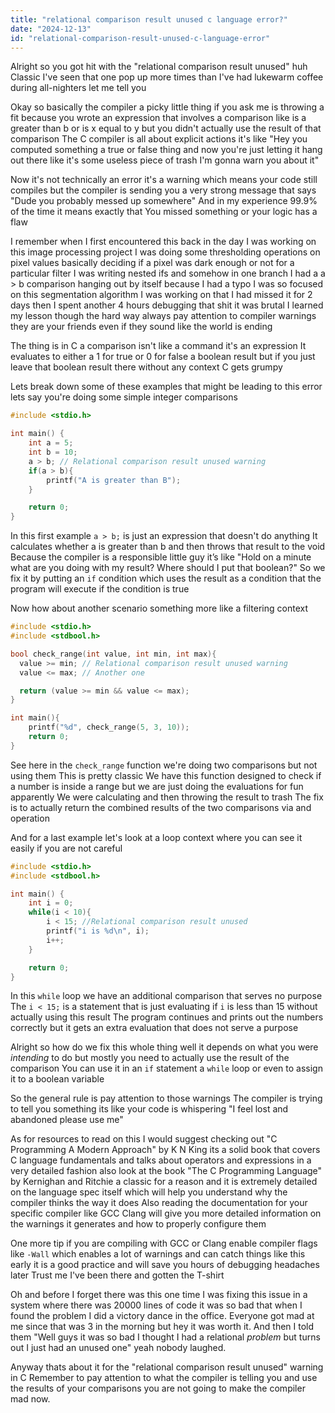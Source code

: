 ```yaml
---
title: "relational comparison result unused c language error?"
date: "2024-12-13"
id: "relational-comparison-result-unused-c-language-error"
---
```


Alright so you got hit with the "relational comparison result unused" huh Classic I've seen that one pop up more times than I've had lukewarm coffee during all-nighters let me tell you

Okay so basically the compiler a picky little thing if you ask me is throwing a fit because you wrote an expression that involves a comparison like is a greater than b or is x equal to y but you didn't actually use the result of that comparison The C compiler is all about explicit actions it's like "Hey you computed something a true or false thing and now you're just letting it hang out there like it's some useless piece of trash I'm gonna warn you about it"

Now it's not technically an error it's a warning which means your code still compiles but the compiler is sending you a very strong message that says "Dude you probably messed up somewhere" And in my experience 99.9% of the time it means exactly that You missed something or your logic has a flaw

I remember when I first encountered this back in the day I was working on this image processing project I was doing some thresholding operations on pixel values basically deciding if a pixel was dark enough or not for a particular filter I was writing nested ifs and somehow in one branch I had a a > b comparison hanging out by itself because I had a typo I was so focused on this segmentation algorithm I was working on that I had missed it for 2 days then I spent another 4 hours debugging that shit it was brutal I learned my lesson though the hard way always pay attention to compiler warnings they are your friends even if they sound like the world is ending

The thing is in C a comparison isn't like a command it's an expression It evaluates to either a 1 for true or 0 for false a boolean result but if you just leave that boolean result there without any context C gets grumpy

Lets break down some of these examples that might be leading to this error lets say you're doing some simple integer comparisons

```c
#include <stdio.h>

int main() {
    int a = 5;
    int b = 10;
    a > b; // Relational comparison result unused warning
    if(a > b){
        printf("A is greater than B");
    }

    return 0;
}
```

In this first example `a > b;` is just an expression that doesn't do anything It calculates whether a is greater than b and then throws that result to the void Because the compiler is a responsible little guy it’s like "Hold on a minute what are you doing with my result? Where should I put that boolean?" So we fix it by putting an `if` condition which uses the result as a condition that the program will execute if the condition is true

Now how about another scenario something more like a filtering context

```c
#include <stdio.h>
#include <stdbool.h>

bool check_range(int value, int min, int max){
  value >= min; // Relational comparison result unused warning
  value <= max; // Another one

  return (value >= min && value <= max);
}

int main(){
    printf("%d", check_range(5, 3, 10));
    return 0;
}

```

See here in the `check_range` function we're doing two comparisons but not using them This is pretty classic We have this function designed to check if a number is inside a range but we are just doing the evaluations for fun apparently We were calculating and then throwing the result to trash The fix is to actually return the combined results of the two comparisons via and operation

And for a last example let's look at a loop context where you can see it easily if you are not careful

```c
#include <stdio.h>
#include <stdbool.h>

int main() {
    int i = 0;
    while(i < 10){
        i < 15; //Relational comparison result unused
        printf("i is %d\n", i);
        i++;
    }

    return 0;
}
```

In this `while` loop we have an additional comparison that serves no purpose The `i < 15;` is a statement that is just evaluating if `i` is less than 15 without actually using this result The program continues and prints out the numbers correctly but it gets an extra evaluation that does not serve a purpose

Alright so how do we fix this whole thing well it depends on what you were *intending* to do but mostly you need to actually use the result of the comparison You can use it in an `if` statement a `while` loop or even to assign it to a boolean variable

So the general rule is pay attention to those warnings The compiler is trying to tell you something its like your code is whispering "I feel lost and abandoned please use me"

As for resources to read on this I would suggest checking out "C Programming A Modern Approach" by K N King its a solid book that covers C language fundamentals and talks about operators and expressions in a very detailed fashion also look at the book "The C Programming Language" by Kernighan and Ritchie a classic for a reason and it is extremely detailed on the language spec itself which will help you understand why the compiler thinks the way it does Also reading the documentation for your specific compiler like GCC Clang will give you more detailed information on the warnings it generates and how to properly configure them

One more tip if you are compiling with GCC or Clang enable compiler flags like `-Wall` which enables a lot of warnings and can catch things like this early it is a good practice and will save you hours of debugging headaches later Trust me I've been there and gotten the T-shirt

Oh and before I forget there was this one time I was fixing this issue in a system where there was 20000 lines of code it was so bad that when I found the problem I did a victory dance in the office. Everyone got mad at me since that was 3 in the morning but hey it was worth it. And then I told them "Well guys it was so bad I thought I had a relational *problem* but turns out I just had an unused one" yeah nobody laughed.

Anyway thats about it for the "relational comparison result unused" warning in C Remember to pay attention to what the compiler is telling you and use the results of your comparisons you are not going to make the compiler mad now.
